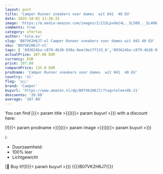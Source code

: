 ```yaml
---
layout: post
title: 'Camper Runner sneakers voor dames  wit 041  40 EU'
date: 2025-10-02 11:36:33
image: 'https://m.media-amazon.com/images/I/21SLpvUm14L._SL500_._SL400_.jpg'
comments: true
category: ofertas
author: 'tole.es'
slug: 'B07VK2H6J7-nl Camper Runner sneakers voor dames wit 041 40 EU'
sku: 'B07VK2H6J7-nl'
tags: [ '093624ba-c879-4b38-938a-0eec9e1ff133_0','093624ba-c879-4b38-938a-0eec9e1ff133_3601','Arborist Merchandising Root','Damesmode','Damesschoenen','Klassieke & modieuze sneakers dames','Kleding, schoenen & sieraden','Kleding, schoenen en sieraden','New Arrivals','Self Service','Special Features Stores','camper','🇳🇱', ]
actualPrice: 107.08 EUR
currency: EUR
price: 107.08
comparePrice: 135.0 EUR
prodname: 'Camper Runner sneakers voor dames  wit 041  40 EU'
country: 'nl'
flag: '🇳🇱'
brand: 'Camper'
buyurl: 'https://www.amazon.nl/dp/B07VK2H6J7/?tag=tolees0b-21'
descuento: '20.68'
average: '107.08'
---
```


You can find [{{< param title >}}]({{< param buyurl >}}) with a discount here:

[![{{< param prodname >}}]({{< param image >}})]({{< param buyurl >}})

ℹ️:

- Duurzaamheid:
- 100% leer
- Lichtgewicht

[🛒 Buy it!!]({{< param buyurl >}})
{{<world>}}B07VK2H6J7{{</world>}}
